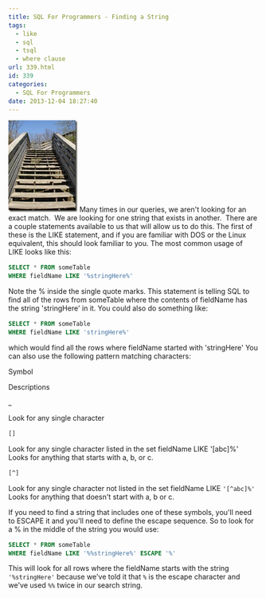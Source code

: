 ```yaml
---
title: SQL For Programmers - Finding a String
tags:
  - like
  - sql
  - tsql
  - where clause
url: 339.html
id: 339
categories:
  - SQL For Programmers
date: 2013-12-04 18:27:40
---
```


![tp_vol3_025](/uploads/2008/09/tp-vol3-025.jpg) Many times in our queries, we aren't looking for an exact match.  We are looking for one string that exists in another.  There are a couple statements available to us that will allow us to do this. The first of these is the LIKE statement, and if you are familiar with DOS or the Linux equivalent, this should look familiar to you.  The most common usage of LIKE looks like this:

<!-- more -->

``` sql
SELECT * FROM someTable
WHERE fieldName LIKE '%stringHere%'
```

Note the % inside the single quote marks. This statement is telling SQL to find all of the rows from someTable where the contents of fieldName has the string 'stringHere' in it. You could also do something like:

``` sql
SELECT * FROM someTable
WHERE fieldName LIKE 'stringHere%'
```

which would find all the rows where fieldName started with 'stringHere' You can also use the following pattern matching characters:

Symbol

Descriptions

_

Look for any single character

``` sql
[]
```

Look for any single character listed in the set fieldName LIKE '\[abc\]%' Looks for anything that starts with a, b, or c.

``` sql
[^]
```

Look for any single character not listed in the set fieldName LIKE `'[^abc]%'` Looks for anything that doesn't start with a, b or c.

If you need to find a string that includes one of these symbols, you'll need to ESCAPE it and you'll need to define the escape sequence. So to look for a % in the middle of the string you would use:

``` sql
SELECT * FROM someTable
WHERE fieldName LIKE '%%stringHere%' ESCAPE '%'
```

This will look for all rows where the fieldName starts with the string `'%stringHere'` because we've told it that `%` is the escape character and we've used `%%` twice in our search string.
